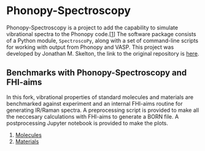 # Phonopy-Spectroscopy

Phonopy-Spectroscopy is a project to add the capability to simulate vibrational spectra to the Phonopy code.[[1](#Ref1)]
The software package consists of a Python module, `SpectroscoPy`, along with a set of command-line scripts for working with output from Phonopy and VASP.
This project was developed by Jonathan M. Skelton, the link to the original repository is [here](https://github.com/JMSkelton/Phonopy-Spectroscopy).

## Benchmarks with Phonopy-Spectroscopy and FHI-aims
In this fork, vibrational properties of standard molecules and materials are benchmarked against experiment and an internal FHI-aims routine for generating IR/Raman spectra. A preprocessing script is provided to make all the neccesary calculations with FHI-aims to generate a BORN file. A postprocessing Jupyter notebook is provided to make the plots. 
1. [Molecules]()
2. [Materials]()
